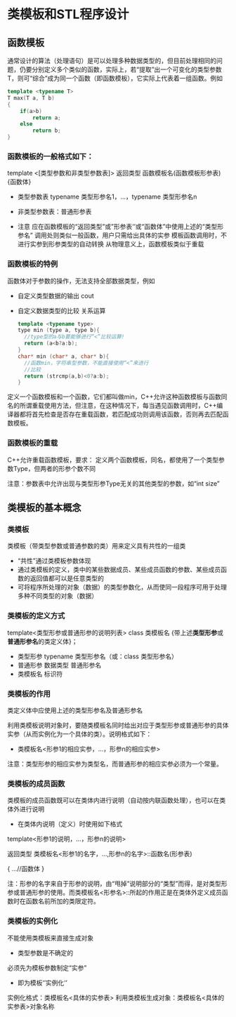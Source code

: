 # 类模板和STL程序设计

## 函数模板

通常设计的算法（处理语句）是可以处理多种数据类型的，但目前处理相同的问题，仍要分别定义多个类似的函数，实际上，若“提取”出一个可变化的类型参数T，则可“综合”成为同一个函数（即函数模板），它实际上代表着一组函数。例如

```c++
template <typename T>
T max(T a, T b)
{
	if(a>b)
	    return a;
    else
        return b;
}
```

### 函数模板的一般格式如下：
template <[类型参数和非类型参数表]>
返回类型 函数模板名(函数模板形参表){函数体}

- 类型参数表
  typename 类型形参名1，...，typename 类型形参名n
- 非类型参数表：普通形参表

- 注意
  应在函数模板的“返回类型”或”形参表‘’或“函数体”中使用上述的“类型形参名”
  调用处则类似一般函数，用户只需给出具体的实参
  模板函数调用时，不进行实参到形参类型的自动转换
  从物理意义上，函数模板类似于重载

### 函数模板的特例

函数体对于参数的操作，无法支持全部数据类型，例如

- 自定义类型数据的输出
  cout

- 自定义数据类型的比较
  关系运算

  ```c++
  template <typename type>
  type min (type a, type b){
  	//type型的a与b要能够进行“<”比较运算!
  	return (a<b?a:b);
  }
  char* min (char* a, char* b){  
  	//函数min，字符串型参数，不能直接使用“<”来进行
  	//比较
  	return (strcmp(a,b)<0?a:b);  
  }
  
  ```

  

定义一个函数模板和一个函数，它们都叫做min，C++允许这种函数模板与函数同名的所谓重载使用方法，但注意，在这种情况下，每当遇见函数调用时，C++编译器都将首先检查是否存在重载函数，若匹配成功则调用该函数，否则再去匹配函数模板。

### 函数模板的重载

C++允许重载函数模板，要求：
定义两个函数模板，同名，都使用了一个类型参数Type，但两者的形参个数不同

注意：参数表中允许出现与类型形参Type无关的其他类型的参数，如“int size”

## 类模板的基本概念

### 类模板

类模板（带类型参数或普通参数的类）用来定义具有共性的一组类

- “共性”通过类模板参数体现
- 通过类模板的定义，类中的某些数据成员、某些成员函数的参数、某些成员函数的返回值都可以是任意类型的
- 可将程序所处理的对象（数据）的类型参数化，从而使同一段程序可用于处理多种不同类型的对象（数据）

### 类模板的定义方式

template<类型形参或普通形参的说明列表>
class 类模板名
{带上述**类型形参**或**普通形参名**的类定义体}；

- 类型形参
  typename 类型形参名（或：class 类型形参名）
- 普通形参
  数据类型 普通形参名
- 类模板名
  标识符

### 类模板的作用

类定义体中应使用上述的类型形参名及普通形参名

利用类模板说明对象时，要随类模板名同时给出对应于类型形参或普通形参的具体实参（从而实例化为一个具体的类）。说明格式如下：

- 类模板名<形参1的相应实参，...，形参n的相应实参>

注意：类型形参的相应实参为类型名，而普通形参的相应实参必须为一个常量。

### 类模板的成员函数

类模板的成员函数既可以在类体内进行说明（自动按内联函数处理），也可以在类体外进行说明

- 在类体内说明（定义）时使用如下格式

template<形参1的说明，...，形参n的说明>

返回类型  类模板名<形参1的名字，...,形参n的名字>::函数名(形参表)

{
...//函数体
}

注：形参的名字来自于形参的说明，由“甩掉”说明部分的“类型”而得，是对类型形参或普通形参的使用。而类模板名<形参名>::所起的作用正是在类体外定义成员函数时在函数名前所加的类限定符。

### 类模板的实例化

不能使用类模板来直接生成对象

- 类型参数是不确定的

必须先为模板参数制定“实参”

- 即为模板‘’实例化‘’

实例化格式：类模板名<具体的实参表>
利用类模板生成对象：类模板名<具体的实参表>对象名称